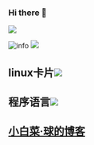 ### Hi there 👋

<!--
**Github-xingqiu/Github-xingqiu** is a ✨ _special_ ✨ repository because its `README.md` (this file) appears on your GitHub profile.

Here are some ideas to get you started:

- 🔭 I’m currently working on ...
- 🌱 I’m currently learning ...
- 👯 I’m looking to collaborate on ...
- 🤔 I’m looking for help with ...
- 💬 Ask me about ...
- 📫 How to reach me: ...
- 😄 Pronouns: ...
- ⚡ Fun fact: ...
-->

![](http://antzuhl.cn:4000/get/@Github-xingqiu.readme)

![info](https://github-readme-stats.vercel.app/api?username=Github-xingqiu&show_icons=true&count_private=true&hide=prs&theme=default_repocard)
![](https://visitor-badge.glitch.me/badge?page_id=Github-xingqiu.readme)


## linux卡片[![](https://img.shields.io/badge/OS-Arch%20Linux-33aadd?style=flat-square&logo=arch-linux&logoColor=ffffff)](https://www.archlinux.org/)

## 程序语言[![](https://img.shields.io/badge/-C++-007396?style=flat-square&logo=C++&logoColor=ffffff)](http://www.cplusplus.com/)

## [小白菜·球的博客](https://www.cnblogs.com/xingqiu"悬停显示")
